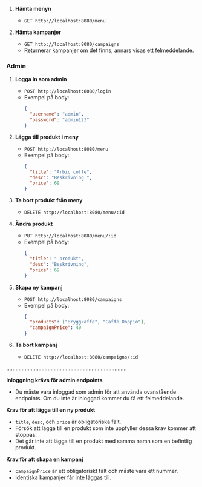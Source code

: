 1. **Hämta menyn**
   - `GET http://localhost:8080/menu`
   
2. **Hämta kampanjer**
   - `GET http://localhost:8080/campaigns`
   - Returnerar kampanjer om det finns, annars visas ett felmeddelande.

### Admin 


1. **Logga in som admin**
   - `POST http://localhost:8080/login`
   - Exempel på body:
     ```json
     {
       "username": "admin",
       "password": "admin123"
     }
     ```

2. **Lägga till produkt i meny**
   - `POST http://localhost:8080/menu`
   - Exempel på body:
     ```json
     {
       "title": "Arbic coffe",
       "desc": "Beskrivning ",
       "price": 69
     }
     ```

3. **Ta bort produkt från meny**
   - `DELETE http://localhost:8080/menu/:id`

4. **Ändra produkt**
   - `PUT http://localhost:8080/menu/:id`
   - Exempel på body:
     ```json
     {
       "title": " produkt",
       "desc": "Beskrivning",
       "price": 69
     }
     ```

5. **Skapa ny kampanj**
   - `POST http://localhost:8080/campaigns`
   - Exempel på body:
     ```json
     {
       "products": ["Bryggkaffe", "Caffè Doppio"],
       "campaignPrice": 40
     }
     ```

6. **Ta bort kampanj**
   - `DELETE http://localhost:8080/campaigns/:id`

...............................................................................

 **Inloggning krävs för admin endpoints**
   - Du måste vara inloggad som admin för att använda ovanstående endpoints. Om du inte är inloggad kommer du få ett felmeddelande.

**Krav för att lägga till en ny produkt**
   - `title`, `desc`, och `price` är obligatoriska fält.
   - Försök att lägga till en produkt som inte uppfyller dessa krav kommer att stoppas.
   - Det går inte att lägga till en produkt med samma namn som en befintlig produkt.

 **Krav för att skapa en kampanj**
   - `campaignPrice` är ett obligatoriskt fält och måste vara ett nummer.
   - Identiska kampanjer får inte läggas till.
